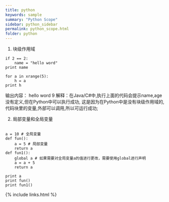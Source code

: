 ```yaml
---
title: python
keywords: sample
summary: "Python Scope"
sidebar: python_sidebar
permalink: python_scope.html
folder: python
---
```



1. 块级作用域
<pre><code>if 2 == 2:
    name = "hello word"
print name

for a in xrange(5):
    h = a
print h</code></pre>
输出内容：
hello word
9
解释：在Java/C#中,执行上面的代码会提示name,age没有定义,但在Python中可以执行成功,
这是因为在Python中是没有块级作用域的,代码块里的变量,外部可以调用,所以可运行成功;

2. 局部变量和全局变量
<pre><code>
a = 10 # 全局变量
def fun():
    a = 5 # 局部变量
    return a
def fun1():
    global a # 如果需要对全局变量a的值进行更改，需要使用global进行声明
    a = a + 5
    return a

print a
print fun()
print fun1()</code></pre>


{% include links.html %}
